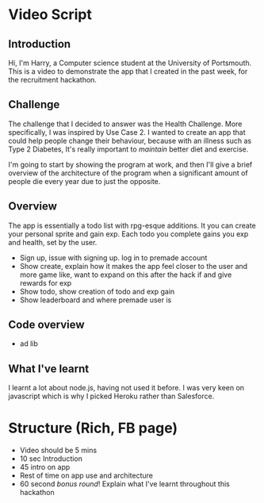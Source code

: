 # Video Script

## Introduction
Hi, I'm Harry, a Computer science student at the University of Portsmouth. This is a video to demonstrate the app that I created in the past week, for the recruitment hackathon.

## Challenge
The challenge that I decided to answer was the Health Challenge. More specifically, I was inspired by Use Case 2. I wanted to create an app that could help people change their behaviour, because with an illness such as Type 2 Diabetes, It's really important to *maintain* better diet and exercise.

I'm going to start by showing the program at work, and then I'll give a brief overview of the architecture of the program when a significant amount of people die every year due to just the opposite.

## Overview
The app is essentially a todo list with rpg-esque additions. It you can create your personal sprite and gain exp. Each todo you complete gains you exp and health, set by the user.
- Sign up, issue with signing up. log in to premade account
- Show create, explain how it makes the app feel closer to the user and more game like, want to expand on this after the hack if and give rewards for exp
- Show todo, show creation of todo and exp gain
- Show leaderboard and where premade user is

## Code overview

- ad lib

## What I've learnt

I learnt a lot about node.js, having not used it before. I was very keen on javascript which is why I picked Heroku rather than Salesforce.

# Structure (Rich, FB page)
- Video should be 5 mins
- 10 sec Introduction
- 45 intro on app
- Rest of time on app use and architecture
- 60 second *bonus round*! Explain what I've learnt throughout this hackathon
